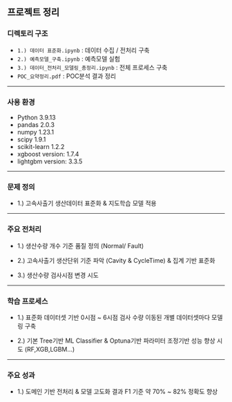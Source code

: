 ## 프로젝트 정리

### 디렉토리 구조
- `1.) 데이터 표준화.ipynb` : 데이터 수집 / 전처리 구축
- `2.) 예측모델_구축.ipynb` : 예측모델 실험
- `3.) 데이터_전처리_모델링_총정리.ipynb` : 전체 프로세스 구축
- `POC_요약정리.pdf` : POC분석 결과 정리 
---

### 사용 환경
- Python 3.9.13
- pandas 2.0.3
- numpy 1.23.1
- scipy 1.9.1
- scikit-learn 1.2.2
- xgboost version: 1.7.4
- lightgbm version: 3.3.5
---

### 문제 정의

- 1.) 고속사출기 생산데이터 표준화 & 지도학습 모델 적용 
---

### 주요 전처리 
  - 1.) 생산수량 개수 기준 품질 정의 (Normal/ Fault) 

  - 2.) 고속사출기 생산단위 기준 파악 (Cavity & CycleTime) & 집계 기반 표준화

  - 3.) 생산수량 검사시점 변경 시도 

---
### 학습 프로세스

  - 1.) 표준화 데이터셋 기반 0시점 ~ 6시점 검사 수량 이동된 개별 데이터셋마다 모델링 구축

  - 2.) 기본 Tree기반 ML Classifier & Optuna기반 파라미터 조정기반 성능 향상 시도 (RF,XGB,LGBM...)

---

### 주요 성과 

 - 1.) 도메인 기반 전처리 & 모델 고도화 결과 F1 기준 약 70% ~ 82% 정확도 향상 
